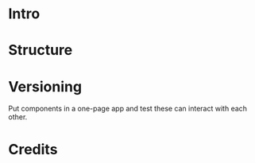 # Intro


# Structure



# Versioning
Put components in a one-page app and test these can interact with each other.


# Credits


